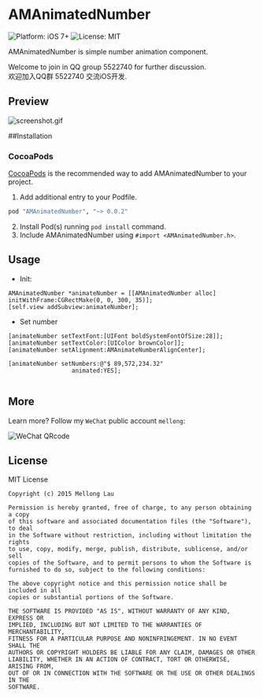 
AMAnimatedNumber
==================

<p align="left">

<!-- <a href="https://travis-ci.org/MellongLau/AMAnimatedNumber"><img src="https://travis-ci.org/MellongLau/AMAnimatedNumber.svg" alt="Build Status" /></a> -->
<img src="https://img.shields.io/badge/platform-iOS%207%2B-blue.svg?style=flat" alt="Platform: iOS 7+"/>
<img src="http://img.shields.io/badge/license-MIT-lightgrey.svg?style=flat" alt="License: MIT" />
    
</p>

AMAnimatedNumber is simple number animation component.

Welcome to join in QQ group 5522740 for further discussion.  
欢迎加入QQ群 5522740 交流iOS开发.

## Preview

![screenshot.gif](https://raw.github.com/MellongLau/AMAnimatedNumber/master/Screenshots/screenshot.gif)

##Installation

### CocoaPods

[CocoaPods](http://www.cocoapods.org) is the recommended way to add AMAnimatedNumber to your project.

1. Add additional entry to your Podfile.

  ```ruby
  pod "AMAnimatedNumber", "~> 0.0.2"
  ```

2. Install  Pod(s) running `pod install` command.
3. Include AMAnimatedNumber using `#import <AMAnimatedNumber.h>`.

## Usage

- Init:

```objc
AMAnimatedNumber *animateNumber = [[AMAnimatedNumber alloc] initWithFrame:CGRectMake(0, 0, 300, 35)];
[self.view addSubview:animateNumber];
```

- Set number

```objc
[animateNumber setTextFont:[UIFont boldSystemFontOfSize:28]];
[animateNumber setTextColor:[UIColor brownColor]];
[animateNumber setAlignment:AMAnimateNumberAlignCenter];

[animateNumber setNumbers:@"$ 89,572,234.32"
                  animated:YES];


```

## More
Learn more? Follow my `WeChat` public account `mellong`:

![WeChat QRcode](http://blog.devlong.com/blogImages/qrcode_for_mellong.jpg)

## License

MIT License

	Copyright (c) 2015 Mellong Lau

	Permission is hereby granted, free of charge, to any person obtaining a copy
	of this software and associated documentation files (the "Software"), to deal
	in the Software without restriction, including without limitation the rights
	to use, copy, modify, merge, publish, distribute, sublicense, and/or sell
	copies of the Software, and to permit persons to whom the Software is
	furnished to do so, subject to the following conditions:
	
	The above copyright notice and this permission notice shall be included in all
	copies or substantial portions of the Software.
	
	THE SOFTWARE IS PROVIDED "AS IS", WITHOUT WARRANTY OF ANY KIND, EXPRESS OR
	IMPLIED, INCLUDING BUT NOT LIMITED TO THE WARRANTIES OF MERCHANTABILITY,
	FITNESS FOR A PARTICULAR PURPOSE AND NONINFRINGEMENT. IN NO EVENT SHALL THE
	AUTHORS OR COPYRIGHT HOLDERS BE LIABLE FOR ANY CLAIM, DAMAGES OR OTHER
	LIABILITY, WHETHER IN AN ACTION OF CONTRACT, TORT OR OTHERWISE, ARISING FROM,
	OUT OF OR IN CONNECTION WITH THE SOFTWARE OR THE USE OR OTHER DEALINGS IN THE
	SOFTWARE.
